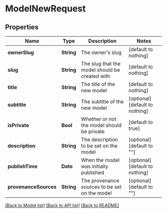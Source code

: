 # ModelNewRequest


## Properties
Name | Type | Description | Notes
------------ | ------------- | ------------- | -------------
**ownerSlug** | **String** | The owner&#39;s slug | [default to nothing]
**slug** | **String** | The slug that the model should be created with | [default to nothing]
**title** | **String** | The title of the new model | [default to nothing]
**subtitle** | **String** | The subtitle of the new model | [optional] [default to nothing]
**isPrivate** | **Bool** | Whether or not the model should be private | [default to true]
**description** | **String** | The description to be set on the model | [optional] [default to ""]
**publishTime** | **Date** | When the model was initially published | [optional] [default to nothing]
**provenanceSources** | **String** | The provenance sources to be set on the model | [optional] [default to ""]


[[Back to Model list]](../README.md#models) [[Back to API list]](../README.md#api-endpoints) [[Back to README]](../README.md)


